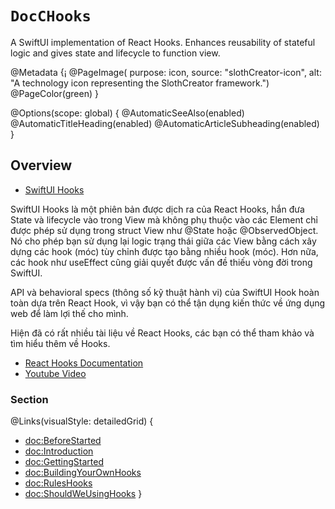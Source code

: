 # ``DocCHooks``

A SwiftUI implementation of React Hooks. Enhances reusability of stateful logic and gives state and lifecycle to function view.

@Metadata {¡
  @PageImage(
             purpose: icon, 
             source: "slothCreator-icon", 
             alt: "A technology icon representing the SlothCreator framework.")
  @PageColor(green)
}

@Options(scope: global) {
  @AutomaticSeeAlso(enabled)
  @AutomaticTitleHeading(enabled)
  @AutomaticArticleSubheading(enabled)
}

## Overview

- [SwiftUI Hooks](https://github.com/ra1028/swiftui-hooks)

SwiftUI Hooks là một phiên bản được dịch ra của React Hooks, hắn đưa State và lifecycle vào trong View mà không phụ thuộc vào các Element chỉ được phép sử dụng trong struct View  như @State hoặc @ObservedObject.
Nó cho phép bạn sử dụng lại logic trạng thái giữa các View bằng cách xây dựng các hook (móc) tùy chỉnh được tạo bằng nhiều hook (móc).
Hơn nữa, các hook như useEffect cũng giải quyết được vấn đề thiếu vòng đời trong SwiftUI.

API và behavioral specs (thông số kỹ thuật hành vi) của SwiftUI Hook hoàn toàn dựa trên React Hook, vì vậy bạn có thể tận dụng kiến thức về ứng dụng web để làm lợi thế cho mình.

Hiện đã có rất nhiều tài liệu về React Hooks, các bạn có thể tham khảo và tìm hiểu thêm về Hooks.

- [React Hooks Documentation](https://reactjs.org/docs/hooks-intro.html)  
- [Youtube Video](https://www.youtube.com/watch?v=dpw9EHDh2bM)

### Section

@Links(visualStyle: detailedGrid) {
  - <doc:BeforeStarted>
  - <doc:Introduction>
  - <doc:GettingStarted>
  - <doc:BuildingYourOwnHooks>
  - <doc:RulesHooks>
  - <doc:ShouldWeUsingHooks>
}


<!--## Topics-->

<!--### Essentials-->
<!--- <doc:MeetHooks>-->
<!--- <doc:TodoHookBasic>-->
<!--- <doc:TodoHookNetwork>-->
<!--- <doc:TodoHookAdvance>-->
